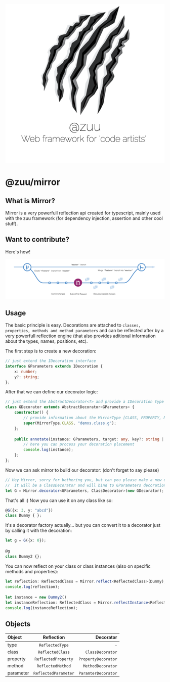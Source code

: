 <div align="center">
  <a href="http://zuu.thevexis.me/">
    <img src="https://github.com/IAmTheVex/zuu/raw/master/assets/big_title.png">
  </a>
</div>

# @zuu/mirror

## What is Mirror?
Mirror is a very powerfull reflection api created for typescript, mainly used with the zuu framework (for dependency injection, assertion and other cool stuff).

## Want to contribute?
Here's how!
<div align="center">
  <a href="https://github.com/IAmTheVex/zuu/blob/master/CONTRIBUTING.md">
    <img src="https://github.com/IAmTheVex/zuu/raw/master/assets/branching.png">
  </a>
</div>

## Usage
The basic principle is easy. Decorations are attached to ```classes, properties, methods and method parameters``` and can be reflected after by a very powerfull reflection engine (that also provides aditional information about the types, names, positions, etc).

The first step is to create a new decoration:
```typescript
// just extend the IDecoration interface
interface GParameters extends IDecoration {
    x: number;
    y?: string;
};
```
After that we can define our decorator logic:
```typescript
// just extend the AbstractDecorator<T> and provide a IDecoration type
class GDecorator extends AbstractDecorator<GParameters> {
    constructor() {
        // provide information about the MirrorType [CLASS, PROPERTY, METHOD, PARAMETER] and a namespace (must be unique)
        super(MirrorType.CLASS, "demos.class.g");
    };

    public annotate(instance: GParameters, target: any, key?: string | symbol, index?: number) {
        // here you can process your decoration placement
        console.log(instance);
    };
};
```
Now we can ask mirror to build our decorator: (don't forget to say please)
```typescript
// Hey Mirror, sorry for bothering you, but can you please make a new decorator?
//  It will be a ClassDecorator and will bind to GParameters decoration :) Thanks
let G = Mirror.decorator<GParameters, ClassDecorator>(new GDecorator);
```
That's all :) Now you can use it on any class like so:
```typescript
@G({x: 3, y: "abcd"})
class Dummy { };
```
It's a decorator factory actually... but you can convert it to a decorator just by calling it with the decoration:
```typescript
let g = G({x: 0});

@g
class Dummy2 {};
```
You can now reflect on your class or class instances (also on specific methods and properties):
```typescript
let reflection: ReflectedClass = Mirror.reflect<ReflectedClass>(Dummy);
console.log(reflection);

let instance = new Dummy2()
let instanceReflection: ReflectedClass = Mirror.reflectInstance<ReflectedClass>(instance);
console.log(instanceReflection);
```

## Objects
| Object | Reflection | Decorator |
|:------ |:----------:| ---------:|
| type | `ReflectedType` | `-` |
| class | `ReflectedClass` | `ClassDecorator` |
| property | `ReflectedProperty` | `PropertyDecorator` |
| method | `ReflectedMethod` | `MethodDecorator` |
| parameter | `ReflectedParameter` | `ParamterDecorator` |